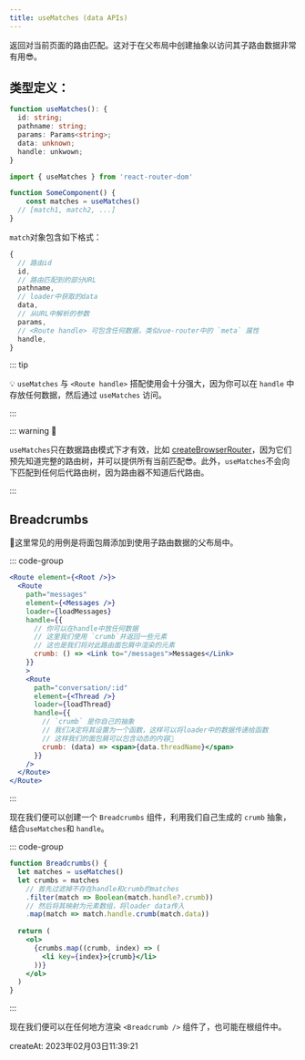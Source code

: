 ```yaml
---
title: useMatches (data APIs)
---
```


返回对当前页面的路由匹配。这对于在父布局中创建抽象以访问其子路由数据非常有用😎。

## 类型定义：

```typescript
function useMatches(): {
  id: string;
  pathname: string;
  params: Params<string>;
  data: unknown;
  handle: unkwown;
}
```



```jsx
import { useMatches } from 'react-router-dom'

function SomeComponent() {
	const matches = useMatches()
  // [match1, match2, ...]
}
```

`match`对象包含如下格式：

```js
{
  // 路由id
  id,
  // 路由匹配到的部分URL
  pathname,
  // loader中获取的data
  data,
  // 从URL中解析的参数
  params,
  // <Route handle> 可包含任何数据，类似vue-router中的 `meta` 属性
  handle,
}
```

::: tip

💡 `useMatches` 与 `<Route handle>` 搭配使用会十分强大，因为你可以在 `handle` 中存放任何数据，然后通过 `useMatches` 访问。

:::



::: warning 🚨

`useMatches`只在数据路由模式下才有效，比如 [createBrowserRouter](../routers/createBrowserRouter)，因为它们预先知道完整的路由树，并可以提供所有当前匹配😎。此外，`useMatches`不会向下匹配到任何后代路由树，因为路由器不知道后代路由。

:::



## Breadcrumbs

🌰这里常见的用例是将面包屑添加到使用子路由数据的父布局中。

::: code-group

```jsx [App.jsx]
<Route element={<Root />}>
  <Route
    path="messages"
    element={<Messages />}
    loader={loadMessages}
    handle={{
      // 你可以在handle中放任何数据
      // 这里我们使用 `crumb`并返回一些元素
      // 这也是我们将对此路由面包屑中渲染的元素
      crumb: () => <Link to="/messages">Messages</Link>
    }}
    >
    <Route
      path="conversation/:id"
      element={<Thread />}
      loader={loadThread}
      handle={{
        // `crumb` 是你自己的抽象
        // 我们决定将其设置为一个函数，这样可以将loader中的数据传递给函数
        // 这样我们的面包屑可以包含动态的内容🎉
        crumb: (data) => <span>{data.threadName}</span>
      }}
    />
  </Route>
</Route>
```

:::

现在我们便可以创建一个 `Breadcrumbs` 组件，利用我们自己生成的 `crumb` 抽象，结合`useMatches`和 `handle`。

::: code-group

``` jsx [components/breadcrumbs.jsx]
function Breadcrumbs() {
  let matches = useMatches()
  let crumbs = matches
    // 首先过滤掉不存在handle和crumb的matches
  	.filter(match => Boolean(match.handle?.crumb))
    // 然后将其映射为元素数组，将loader data传入
  	.map(match => match.handle.crumb(match.data))
 
  return (
    <ol>
      {crumbs.map((crumb, index) => (
        <li key={index}>{crumb}</li>
      ))}
    </ol>
  )
}
```

:::



现在我们便可以在任何地方渲染 `<Breadcrumb />` 组件了，也可能在根组件中。



createAt: 2023年02月03日11:39:21

